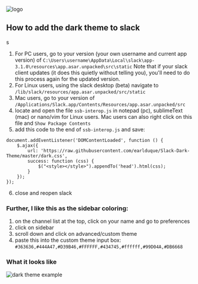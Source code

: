 ![logo](https://raw.githubusercontent.com/earlduque/Slack-Dark-Theme/master/brand-assets/slack-dark-theme-logo.png)

## How to add the dark theme to slack
s
1) For PC users, go to your version (your own username and current app version) of 
`C:\Users\username\AppData\Local\slack\app-3.1.0\resources\app.asar.unpacked\src\static`
Note that if your slack client updates (it does this quietly without telling you), you'll need to do this process again for the updated version.
2) For Linux users, using the slack desktop (beta) navigate to `/lib/slack/resources/app.asar.unpacked/src/static`
3) Mac users, go to your version of 
`/Applications/Slack.app/Contents/Resources/app.asar.unpacked/src`
4) locate and open the file `ssb-interop.js` in notepad (pc), sublimeText (mac) or nano/vim for Linux users. Mac users can also right click on this file and `Show Package Contents`
5) add this code to the end of `ssb-interop.js` and save:
```
document.addEventListener('DOMContentLoaded', function () {
    $.ajax({
        url: 'https://raw.githubusercontent.com/earlduque/Slack-Dark-Theme/master/dark.css',
        success: function (css) {
            $("<style></style>").appendTo('head').html(css);
        }
    });
});
```
6) close and reopen slack

### Further, I like this as the sidebar coloring:

1) on the channel list at the top, click on your name and go to preferences
2) click on sidebar
3) scroll down and click on advanced/custom theme
4) paste this into the custom theme input box:
`#363636,#444A47,#D39B46,#FFFFFF,#434745,#ffffff,#99D04A,#DB6668`

### What it looks like
![dark theme example](https://raw.githubusercontent.com/earlduque/Slack-Dark-Theme/master/darktheme.png)
